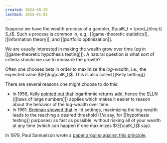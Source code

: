 ```yaml
---
created: 2024-08-29
lastmod: 2025-01-01
---
```


Suppose we have the wealth process of a gambler, $\calK_t = \prod_{i\leq t} S_t$. Such a process is common in, e.g., [[game-theoretic statistics]], [[information theory]], and [[portfolio optimization]]. 

We are usually interested in making the wealth grow over time (eg in [[game-theoretic hypothesis testing]]). A natural question is what sort of criteria should we use to measure the growth? 

Often one chooses bets in order to maximize the _log-wealth_, i.e., the expected value $\E[\log\calK_t]$. This is also called [[Kelly betting]]. 

There are several reasons one might choose to do this: 
- In 1956, Kelly [pointed out that](https://www.princeton.edu/~wbialek/rome/refs/kelly_56.pdf) logarithmic returns add, hence the SLLN ([[laws of large numbers]]) applies which makes it easier to reason about the behavior of the log-wealth over time. 
- In 1961, [Breiman showed that](http://stat.wharton.upenn.edu/~steele/Resources/FTSResources/KellyBreiman/Breiman61.pdf) in iid settings, maximizing the log-wealth leads to the reaching a desired threshold ($1/\alpha$ say, for [[hypothesis testing]] purposes) as fast as possible, without risking all of your wealth at any time (which can happen if one maximizes $\E[\calK_t]$ say). 

In 1979, Paul Samuelson wrote a [paper arguing against this principle](https://www.sciencedirect.com/science/article/pii/0378426679900232). 
